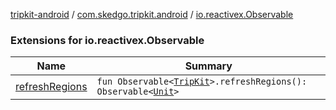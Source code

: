 [tripkit-android](../../index.md) / [com.skedgo.tripkit.android](../index.md) / [io.reactivex.Observable](./index.md)

### Extensions for io.reactivex.Observable

| Name | Summary |
|---|---|
| [refreshRegions](refresh-regions.md) | `fun Observable<`[`TripKit`](../../com.skedgo/-trip-kit/index.md)`>.refreshRegions(): Observable<`[`Unit`](https://kotlinlang.org/api/latest/jvm/stdlib/kotlin/-unit/index.html)`>` |
